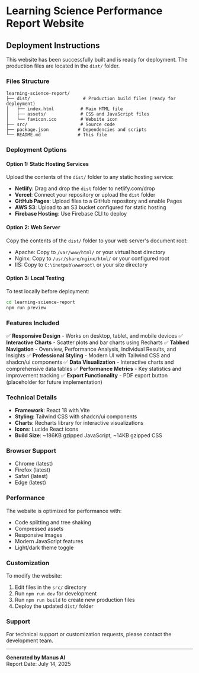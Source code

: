 # Learning Science Performance Report Website

## Deployment Instructions

This website has been successfully built and is ready for deployment. The production files are located in the `dist/` folder.

### Files Structure
```
learning-science-report/
├── dist/                    # Production build files (ready for deployment)
│   ├── index.html          # Main HTML file
│   ├── assets/             # CSS and JavaScript files
│   └── favicon.ico         # Website icon
├── src/                    # Source code
├── package.json           # Dependencies and scripts
└── README.md              # This file
```

### Deployment Options

#### Option 1: Static Hosting Services
Upload the contents of the `dist/` folder to any static hosting service:
- **Netlify**: Drag and drop the `dist` folder to netlify.com/drop
- **Vercel**: Connect your repository or upload the `dist` folder
- **GitHub Pages**: Upload files to a GitHub repository and enable Pages
- **AWS S3**: Upload to an S3 bucket configured for static hosting
- **Firebase Hosting**: Use Firebase CLI to deploy

#### Option 2: Web Server
Copy the contents of the `dist/` folder to your web server's document root:
- Apache: Copy to `/var/www/html/` or your virtual host directory
- Nginx: Copy to `/usr/share/nginx/html/` or your configured root
- IIS: Copy to `C:\inetpub\wwwroot\` or your site directory

#### Option 3: Local Testing
To test locally before deployment:
```bash
cd learning-science-report
npm run preview
```

### Features Included

✅ **Responsive Design** - Works on desktop, tablet, and mobile devices
✅ **Interactive Charts** - Scatter plots and bar charts using Recharts
✅ **Tabbed Navigation** - Overview, Performance Analysis, Individual Results, and Insights
✅ **Professional Styling** - Modern UI with Tailwind CSS and shadcn/ui components
✅ **Data Visualization** - Interactive charts and comprehensive data tables
✅ **Performance Metrics** - Key statistics and improvement tracking
✅ **Export Functionality** - PDF export button (placeholder for future implementation)

### Technical Details

- **Framework**: React 18 with Vite
- **Styling**: Tailwind CSS with shadcn/ui components
- **Charts**: Recharts library for interactive visualizations
- **Icons**: Lucide React icons
- **Build Size**: ~186KB gzipped JavaScript, ~14KB gzipped CSS

### Browser Support

- Chrome (latest)
- Firefox (latest)
- Safari (latest)
- Edge (latest)

### Performance

The website is optimized for performance with:
- Code splitting and tree shaking
- Compressed assets
- Responsive images
- Modern JavaScript features
- Light/dark theme toggle

### Customization

To modify the website:
1. Edit files in the `src/` directory
2. Run `npm run dev` for development
3. Run `npm run build` to create new production files
4. Deploy the updated `dist/` folder

### Support

For technical support or customization requests, please contact the development team.

---

**Generated by Manus AI**  
Report Date: July 14, 2025

